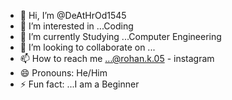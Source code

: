 - 👋 Hi, I’m @DeAtHrOd1545
- 👀 I’m interested in ...Coding
- 🌱 I’m currently Studying ...Computer Engineering
- 💞️ I’m looking to collaborate on ...
- 📫 How to reach me ...@rohan.k.05 - instagram
- 😄 Pronouns: He/Him
- ⚡ Fun fact: ...I am a Beginner

<!---
DeAtHrOd1545/DeAtHrOd1545 is a ✨ special ✨ repository because its `README.md` (this file) appears on your GitHub profile.
You can click the Preview link to take a look at your changes.
--->
